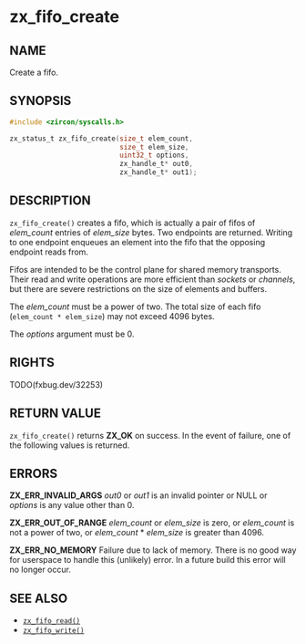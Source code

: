 # zx_fifo_create

## NAME

<!-- Updated by update-docs-from-fidl, do not edit. -->

Create a fifo.

## SYNOPSIS

<!-- Updated by update-docs-from-fidl, do not edit. -->

```c
#include <zircon/syscalls.h>

zx_status_t zx_fifo_create(size_t elem_count,
                           size_t elem_size,
                           uint32_t options,
                           zx_handle_t* out0,
                           zx_handle_t* out1);
```

## DESCRIPTION

`zx_fifo_create()` creates a fifo, which is actually a pair of fifos
of *elem_count* entries of *elem_size* bytes.  Two endpoints are
returned.  Writing to one endpoint enqueues an element into the fifo
that the opposing endpoint reads from.

Fifos are intended to be the control plane for shared memory transports.
Their read and write operations are more efficient than *sockets* or
*channels*, but there are severe restrictions on the size of elements
and buffers.

The *elem_count* must be a power of two.  The total size of each fifo
(`elem_count * elem_size`) may not exceed 4096 bytes.

The *options* argument must be 0.

## RIGHTS

<!-- Updated by update-docs-from-fidl, do not edit. -->

TODO(fxbug.dev/32253)

## RETURN VALUE

`zx_fifo_create()` returns **ZX_OK** on success. In the event of
failure, one of the following values is returned.

## ERRORS

**ZX_ERR_INVALID_ARGS**  *out0* or *out1* is an invalid pointer or NULL or
*options* is any value other than 0.

**ZX_ERR_OUT_OF_RANGE**  *elem_count* or *elem_size* is zero, or *elem_count*
is not a power of two, or *elem_count* * *elem_size* is greater than 4096.

**ZX_ERR_NO_MEMORY**  Failure due to lack of memory.
There is no good way for userspace to handle this (unlikely) error.
In a future build this error will no longer occur.


## SEE ALSO

 - [`zx_fifo_read()`]
 - [`zx_fifo_write()`]

<!-- References updated by update-docs-from-fidl, do not edit. -->

[`zx_fifo_read()`]: fifo_read.md
[`zx_fifo_write()`]: fifo_write.md
